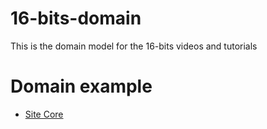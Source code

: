 # 16-bits-domain
This is the domain model for the 16-bits videos and tutorials

# Domain example
* [Site Core](https://doc.sitecore.com/developers/92/sitecore-experience-commerce/en/payments-domain-model.html)